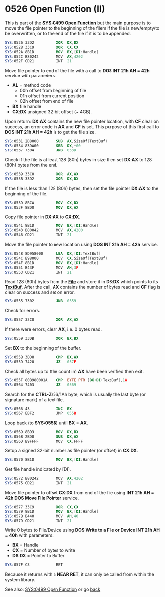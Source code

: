 # 0526 Open Function (II)

This is part of the **[SYS:0499 Open Function](0499-OPEN-FUNC.md)** but the main purpose is to move the file pointer to the beginning of the filem if the file is new/empty/to be overwritten, or to the end of the file if it is to be appended.

```nasm
SYS:0526 33D2          XOR	DX,DX
SYS:0528 33C9          XOR	CX,CX
SYS:052A 8B1D          MOV	BX,[DI:Handle]
SYS:052C B80242        MOV	AX,4202
SYS:052F CD21          INT	21
```

Move file pointer to end of the file with a call to **DOS INT 21h AH = 42h** service with parameters:
- **AL** = method code
  - 00h offset from beginning of file
  - 01h offset from current position
  - 02h offset from end of file
- **BX** file handle
- **CX**:**DX** unsigned 32-bit offset (~ 4GB).

Upon return: **DX**:**AX** contains the new file pointer location, with **CF** clear on success, an error code in **AX** and **CF** is set. This purpose of this first call to **DOS INT 21h AH = 42h** is to get the file size.

```nasm
SYS:0531 2D8000        SUB	AX,SizeOf(TextBuf)
SYS:0534 83DA00        SBB	DX,+00
SYS:0537 7304          JNB	053D
```

Check if the file is at least 128 (80h) bytes in size then set **DX**:**AX** to 128 (80h) bytes from the end.

```nasm
SYS:0539 33C0          XOR	AX,AX
SYS:053B 33D2          XOR	DX,DX
```

If the file is less than 128 (80h) bytes, then set the file pointer **DX**:**AX** to the beginning of the file.

```nasm
SYS:053D 8BCA          MOV	CX,DX
SYS:053F 8BD0          MOV	DX,AX
```

Copy file pointer in **DX**:**AX** to **CX**:**DX**.

```nasm
SYS:0541 8B1D          MOV	BX,[DI:Handle]
SYS:0543 B80042        MOV	AX,4200
SYS:0546 CD21          INT	21
```

Move the file pointer to new location using **DOS INT 21h AH = 42h** service.

```nasm
SYS:0548 8D958000      LEA	DX,[DI:TextBuf]
SYS:054C B98000        MOV	CX,SizeOf(TextBuf)
SYS:054F 8B1D          MOV	BX,[DI:Handle]
SYS:0551 B43F          MOV	AH,3F
SYS:0553 CD21          INT	21
```

Read 128 (80h) bytes from the **[File](TEXT-FILE-TYPE.md)** and store it in **DS**:**DX** which points to its **[TextBuf](TEXT-FILE-TYPE.md)**. After the call, **AX** contains the number of bytes read and **CF** flag is clear on success and set on error.

```nasm
SYS:0555 7302          JNB	0559
```

Check for errors.

```nasm
SYS:0557 33C0          XOR	AX,AX
```

If there were errors, clear **AX**, i.e. 0 bytes read.

```nasm
SYS:0559 33DB          XOR	BX,BX
```

Set **BX** to the beginning of the buffer.

```nasm
SYS:055B 3BD8          CMP	BX,AX
SYS:055D 7420          JZ	057F
```

Check all bytes up to (the count in) **AX** have been verified then exit.

```nasm
SYS:055F 80B980001A    CMP	BYTE PTR [BX+DI+TextBuf],1A
SYS:0564 7403          JZ	0569
```

Search for the **CTRL-Z**/26/1Ah byte, which is usually the last byte (or signature mark) of a text file.

```nasm
SYS:0566 43            INC	BX
SYS:0567 EBF2          JMP	055B
```

Loop back (to **SYS:055B**) until **BX** = **AX**.

```nasm
SYS:0569 8BD3          MOV	DX,BX
SYS:056B 2BD0          SUB	DX,AX
SYS:056D B9FFFF        MOV	CX,FFFF
```

Setup a signed 32-bit number as file pointer (or offset) in **CX**:**DX**.

```nasm
SYS:0570 8B1D          MOV	BX,[DI:Handle]
```

Get file handle indicated by [DI].

```nasm
SYS:0572 B80242        MOV	AX,4202
SYS:0575 CD21          INT	21
```

Move file pointer to offset **CX**:**DX** from end of the file using **INT 21h AH = 42h DOS Move File Pointer** service.

```nasm
SYS:0577 33C9          XOR	CX,CX
SYS:0579 8B1D          MOV	BX,[DI:Handle]
SYS:057B B440          MOV	AH,40
SYS:057D CD21          INT	21
```

Write 0 bytes to File/Device using **DOS Write to a File or Device INT 21h AH = 40h** with parameters:
- **BX** = Handle
- **CX** = Number of bytes to write
- **DS**:**DX** = Pointer to Buffer 

```nasm
SYS:057F C3            RET
```

Because it returns with a **NEAR RET**, it can only be called from within the system library.

See also: [SYS:0499 Open Function](0499-OPEN-FUNC.md) or go [back](../README.md)